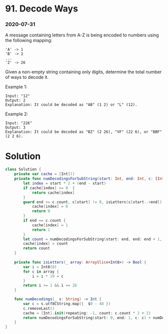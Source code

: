 # 91. Decode Ways

### 2020-07-31

A message containing letters from A-Z is being encoded to numbers using the following mapping:

```
'A' -> 1
'B' -> 2
...
'Z' -> 26
```
Given a non-empty string containing only digits, determine the total number of ways to decode it.

Example 1:
```
Input: "12"
Output: 2
Explanation: It could be decoded as "AB" (1 2) or "L" (12).
```
Example 2:
```
Input: "226"
Output: 3
Explanation: It could be decoded as "BZ" (2 26), "VF" (22 6), or "BBF" (2 2 6).
```

# Solution

```swift
class Solution {
    private var cache = [Int]()
    private func numDecodingsForSubString(start: Int, end: Int, c: [Int8]) -> Int {
        let index = start * 2 + (end - start)
        if cache[index] >= 0  {
            return cache[index]
        }
        guard end <= c.count, c[start] != 0, isLetters(c[start..<end]) else {
            cache[index] = 0
            return 0
        }
        if end == c.count {
            cache[index] = 1
            return 1
        }
        let count = numDecodingsForSubString(start: end, end: end + 1, c: c) + numDecodingsForSubString(start: end, end: end + 2, c: c)
        cache[index] = count
        return count
    }
    
    private func isLetters(_ array: ArraySlice<Int8>) -> Bool {
        var i = Int8(0)
        for c in array {
            i = i * 10 + c
        }
        return i >= 1 && i <= 26
    }

    func numDecodings(_ s: String) -> Int {
        var c = s.utf8CString.map({  $0 - 48 })
        c.removeLast()
        cache = [Int].init(repeating: -1, count: c.count * 2 + 2)
        return numDecodingsForSubString(start: 0, end: 1, c: c) + numDecodingsForSubString(start: 0, end: 2, c: c)
    }
}


```
